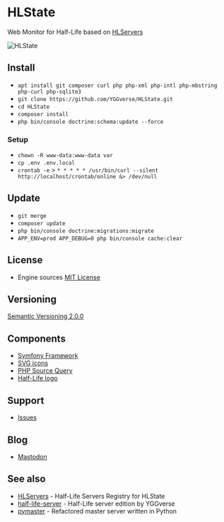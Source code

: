# HLState

Web Monitor for Half-Life based on [HLServers](https://github.com/YGGverse/HLServers)

![HLState](https://github.com/YGGverse/HLState/assets/108541346/e8559edf-8429-496e-afbb-752a822cd3d6)

## Install

* `apt install git composer curl php php-xml php-intl php-mbstring php-curl php-sqlite3`
* `git clone https://github.com/YGGverse/HLState.git`
* `cd HLState`
* `composer install`
* `php bin/console doctrine:schema:update --force`

### Setup

* `chown -R www-data:www-data var`
* `cp .env .env.local`
* `crontab -e` > `* * * * * /usr/bin/curl --silent http://localhost/crontab/online &> /dev/null`

## Update

* `git merge`
* `composer update`
* `php bin/console doctrine:migrations:migrate`
* `APP_ENV=prod APP_DEBUG=0 php bin/console cache:clear`

## License

* Engine sources [MIT License](https://github.com/YGGverse/HLState/blob/main/LICENSE)

## Versioning

[Semantic Versioning 2.0.0](https://semver.org/#semantic-versioning-200)

## Components

* [Symfony Framework](https://symfony.com)
* [SVG icons](https://icons.getbootstrap.com)
* [PHP Source Query](https://github.com/xPaw/PHP-Source-Query)
* [Half-Life logo](https://commons.wikimedia.org/wiki/File:Half-Life_lambda_logo.svg)

## Support

* [Issues](https://github.com/YGGverse/HLState/issues)

## Blog

* [Mastodon](https://mastodon.social/@YGGverse)

## See also

* [HLServers](https://github.com/YGGverse/HLServers) - Half-Life Servers Registry for HLState
* [half-life-server](https://github.com/YGGverse/half-life-server) - Half-Life server edition by YGGverse
* [pymaster](https://github.com/YGGverse/pymaster) - Refactored master server written in Python
